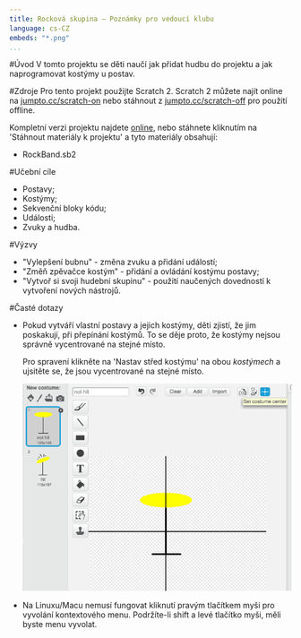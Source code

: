 ```yaml
---
title: Rocková skupina — Poznámky pro vedoucí klubu
language: cs-CZ
embeds: "*.png"
...
```


#Úvod
V tomto projektu se děti naučí jak přidat hudbu do projektu a jak naprogramovat kostýmy u postav.

#Zdroje
Pro tento projekt použijte Scratch 2. Scratch 2 můžete najít online na [jumpto.cc/scratch-on](http://jumpto.cc/scratch-on) nebo stáhnout z [jumpto.cc/scratch-off](http://jumpto.cc/scratch-off) pro použití offline.

Kompletní verzi projektu najdete <a href="http://scratch.mit.edu/projects/26741186/#editor">online</a>, nebo stáhnete kliknutím na 'Stáhnout materiály k projektu' a tyto materiály obsahují:

+ RockBand.sb2

#Učební cíle
+ Postavy;
+ Kostýmy;
+ Sekvenční bloky kódu;
+ Události;
+ Zvuky a hudba.

#Výzvy
+ "Vylepšení bubnu" - změna zvuku a přidání událostí;
+ "Změň zpěvačce kostým" - přidání a ovládání kostýmu postavy;
+ "Vytvoř si svoji hudební skupinu" - použití naučených dovedností k vytvoření nových nástrojů.

#Časté dotazy
+ Pokud vytváří vlastní postavy a jejich kostýmy, děti zjistí, že jim poskakují, při přepínání kostýmů. To se děje proto, že kostýmy nejsou správně vycentrované na stejné místo.

	Pro spravení klikněte na 'Nastav střed kostýmu' na obou _kostýmech_ a ujsitěte se, že jsou vycentrované na stejné místo.

	![screenshot](band-center.png)

+ Na Linuxu/Macu nemusí fungovat kliknutí pravým tlačítkem myši pro vyvolání kontextového menu. Podržíte-li shift a levé tlačítko myši, měli byste menu vyvolat.